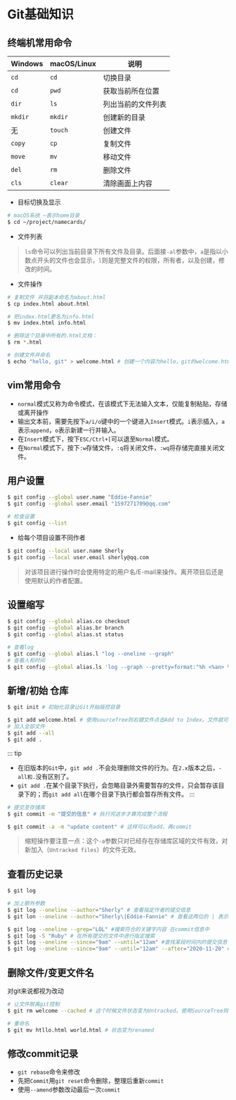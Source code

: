 # Git基础知识

## 终端机常用命令
|Windows|macOS/Linux|说明|
|-------|-----------|---|
|`cd`|`cd`|切换目录|
|`cd`|`pwd`|获取当前所在位置|
|`dir`|`ls`|列出当前的文件列表|
|`mkdir`|`mkdir`|创建新的目录|
|无|`touch`|创建文件|
|`copy`|`cp`|复制文件|
|`move`|`mv`|移动文件|
|`del`|`rm`|删除文件|
|`cls`|`clear`| 清除画面上内容|

- 目标切换及显示
```bash
# macOS系统 ~表示home目录
$ cd ~/project/namecards/
```
- 文件列表
> `ls`命令可以列出当前目录下所有文件及目录。后面接`-al`参数中，`a`是指以小数点开头的文件也会显示，`l`则是完整文件的权限，所有者，以及创建，修改的时间。

- 文件操作
```bash
# 复制文件 并将副本命名为about.html
$ cp index.html about.html

# 把index.html更名为info.html
$ mv index.html info.html

# 删除这个目录中所有的.html文档：
$ rm *.html

# 创建文件并命名
$ echo "hello, git" > welcome.html # 创建一个内容为hello，git的welcome.html文件
```

## vim常用命令
- `normal`模式又称为命令模式，在该模式下无法输入文本，仅能复制粘贴，存储或离开操作
- 输出文本前，需要先按下`a/i/o`键中的一个键进入`Insert`模式。`i`表示插入，`a`表示`append`，`o`表示新建一行并输入。
- 在`Insert`模式下，按下`ESC/Ctrl+[`可以退至`Normal`模式。
- 在`Normal`模式下，按下`:w`存储文件，`:q`将关闭文件，`:wq`将存储完直接关闭文件。

## 用户设置
```bash
$ git config --global user.name "Eddie-Fannie"
$ git config --global user.email "1597271709@qq.com"

# 检查设置
$ git config --list
```
- 给每个项目设置不同作者
```bash
$ git config --local user.name Sherly
$ git config --local user.email sherly@qq.com
```
> 对该项目进行操作时会使用特定的用户名/E-mail来操作。离开项目后还是使用默认的作者配置。

## 设置缩写
```bash
$ git config --global alias.co checkout
$ git config --global alias.br branch
$ git config --global alias.st status

# 查看log
$ git config --global alias.l "log --oneline --graph"
# 查看人和时间
$ git config --global alias.ls 'log --graph --pretty=format:"%h <%an> %ar %s"'
```

## 新增/初始 仓库
```bash
$ git init # 初始化目录让Git开始版控目录

$ git add welcome.html # 使用sourceTree则右键文件点击Add to Index。文件就可以被Git管控，被安置到了暂存区Index。
# 加入全部文件
$ git add --all
$ git add .
```
::: tip
- 在旧版本的`Git`中，`git add .`不会处理删除文件的行为。在`2.x`版本之后，`-all和.`没有区别了。
- `git add .`在某个目录下执行，会忽略目录外需要暂存的文件，只会暂存该目录下的；而`git add all`在哪个目录下执行都会暂存所有文件。
:::

```bash
# 提交至存储库
$ git commit -m "提交的信息" # 执行完这步才算完成整个流程

$ git commit -a -m "update content" # 这样可以先add，再commit
```
> 缩短操作要注意一点：这个`-a`参数只对已经存在存储库区域的文件有效，对新加入（`Untracked files`）的文件无效。

## 查看历史记录
```bash
$ git log

# 加上额外参数
$ git log --oneline --author="Sherly" # 查看指定作者的提交信息
$ git lon --oneline --author="Sherly\|Eddie-Fannie" # 查看这两位的 | 表示或者

$ git log --oneline --grep="LOL" #搜索符合的关键字内容 在commit信息中
$ git log -S "Ruby" # 在所有提交的文件中进行指定搜索
$ git log --oneline --since="9am" --until="12am" #查找某段时间内的提交信息
$ git log --oneline --since="9am" --until="12am" --after="2020-11-20" #在某年之后
```

## 删除文件/变更文件名
对git来说都视为改动
```bash
# 让文件脱离git控制
$ git rm welcome --cached # 这个时候文件状态变为Untracked。使用SourceTree则点击文件Stop Tracking选项即可。

# 重命名
$ git mv htllo.html world.html # 状态变为renamed
```

## 修改commit记录
- `git rebase`命令来修改
- 先把`Commit`用`git reset`命令删除，整理后重新`commit`
- 使用`--amend`参数改动最后一次`commit`